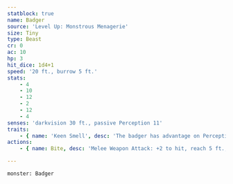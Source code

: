 ```yaml
---
statblock: true
name: Badger
source: 'Level Up: Monstrous Menagerie'
size: Tiny
type: Beast
cr: 0
ac: 10
hp: 3
hit_dice: 1d4+1
speed: '20 ft., burrow 5 ft.'
stats:
    - 4
    - 10
    - 12
    - 2
    - 12
    - 4
senses: 'darkvision 30 ft., passive Perception 11'
traits:
    - { name: 'Keen Smell', desc: 'The badger has advantage on Perception checks that rely on smell.' }
actions:
    - { name: Bite, desc: 'Melee Weapon Attack: +2 to hit, reach 5 ft., one target. Hit: 1 piercing damage. If this damage would reduce a Small or larger target to 0 hit points, the target takes no damage from this attack.' }

---
```

```statblock
monster: Badger
```
